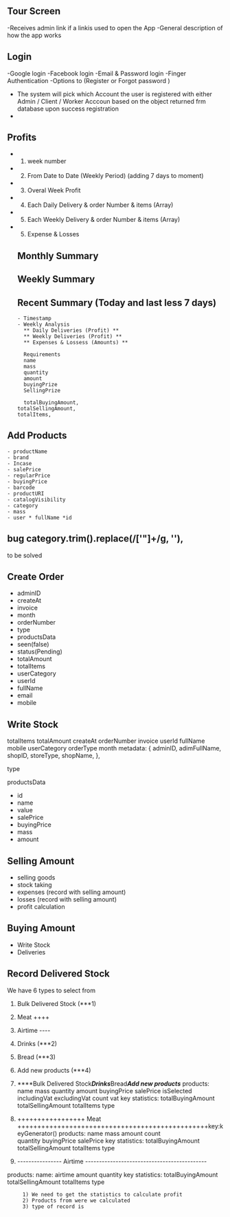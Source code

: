 ## Tour Screen

-Receives admin link if a linkis used to open the App
-General description of how the app works

## Login

-Google login
-Facebook login
-Email & Password login
-Finger Authentication
-Options to (Register or Forgot password )

- The system will pick which Account the user is registered with
  either Admin / Client / Worker Acccoun based on the object returned frm database upon success registration
-

## Profits

- 1. week number
- 2. From Date to Date (Weekly Period) (adding 7 days to moment)
- 3. Overal Week Profit
- 4. Each Daily Delivery & order Number & items (Array)
- 5. Each Weekly Delivery & order Number & items (Array)
- 5. Expense & Losses

  ## Monthly Summary

  ## Weekly Summary

  ## Recent Summary (Today and last less 7 days)

      - Timestamp
      - Weekly Analysis
        ** Daily Deliveries (Profit) **
        ** Weekly Deliveries (Profit) **
        ** Expenses & Lossess (Amounts) **

        Requirements
        name
        mass
        quantity
        amount
        buyingPrize
        SellingPrize

        totalBuyingAmount,
      totalSellingAmount,
      totalItems,

## Add Products

    - productName
    - brand
    - Incase
    - salePrice
    - regularPrice
    - buyingPrice
    - barcode
    - productURI
    - catalogVisibility
    - category
    - mass
    - user * fullName *id

## bug category.trim().replace(/['"]+/g, ''),

to be solved

## Create Order

- adminID
- createAt
- invoice
- month
- orderNumber
- type
- productsData
- seen(false)
- status(Pending)
- totalAmount
- totalItems
- userCategory
- userId
- fullName
- email
- mobile

## Write Stock

totalItems
totalAmount
createAt
orderNumber
invoice
userId
fullName
mobile
userCategory
orderType
month
metadata: {
adminID,
adimFullName,
shopID,
storeType,
shopName,
},

type

productsData

- id
- name
- value
- salePrice
- buyingPrice
- mass
- amount



## Selling Amount
   - selling goods
   - stock taking
   - expenses (record with selling amount)
   - losses (record with selling amount)
   - profit calculation
  
## Buying Amount

  - Write Stock
  - Deliveries


## Record Delivered Stock

             
We have 6 types to select from

1) Bulk Delivered Stock (***1)
2) Meat                   ++++
3) Airtime                ----
4) Drinks                (***2)
5) Bread                 (***3)
6) Add new products      (***4)


1) ****Bulk Delivered Stock*****Drinks*****Bread*****Add new products*****
 products: 
          name
          mass
          quantity
          amount
          buyingPrice
          salePrice
          isSelected
          includingVat
          excludingVat
          count
          vat
          key
statistics:
          totalBuyingAmount
          totalSellingAmount
          totalItems
type 

2) +++++++++++++++++ Meat ++++++++++++++++++++++++++++++++++++++++++++++++key:keyGenerator()
products: 
          name
          mass
          amount
          count  
          quantity
          buyingPrice
          salePrice
          key
statistics:
          totalBuyingAmount
          totalSellingAmount
          totalItems
type 

3) ---------------- Airtime --------------------------------------------

products: 
        name:   airtime
        amount
        quantity
        key
statistics:
          totalBuyingAmount
          totalSellingAmount
          totalItems
type 




         1) We need to get the statistics to calculate profit
         2) Products from were we calculated
         3) type of record is



           
